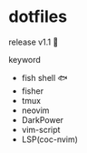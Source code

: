 # dotfiles

release v1.1 🎊

keyword
- fish shell 🐟
- fisher
- tmux
- neovim
- DarkPower
- vim-script
- LSP(coc-nvim)

